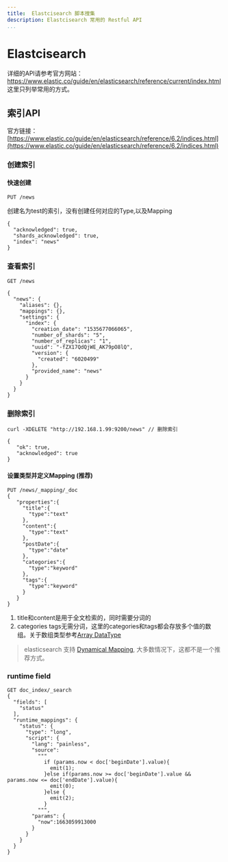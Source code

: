 ```yaml
---
title:  Elastcisearch 脚本搜集
description: Elastcisearch 常用的 Restful API
...
```


# Elastcisearch
详细的API请参考官方网站： https://www.elastic.co/guide/en/elasticsearch/reference/current/index.html 这里只列举常用的方式。

## 索引API
官方链接： [https://www.elastic.co/guide/en/elasticsearch/reference/6.2/indices.html](https://www.elastic.co/guide/en/elasticsearch/reference/6.2/indices.html)
### 创建索引
#### 快速创建

```
PUT /news
```
创建名为test的索引，没有创建任何对应的Type,以及Mapping
```
{
  "acknowledged": true,
  "shards_acknowledged": true,
  "index": "news"
}
```

### 查看索引
```
GET /news
```
```
{
  "news": {
    "aliases": {},
    "mappings": {},
    "settings": {
      "index": {
        "creation_date": "1535677066065",
        "number_of_shards": "5",
        "number_of_replicas": "1",
        "uuid": "-fZX17QdQjWE_AK79pO8lQ",
        "version": {
          "created": "6020499"
        },
        "provided_name": "news"
      }
    }
  }
}
```

### 删除索引
```
curl -XDELETE "http://192.168.1.99:9200/news" // 删除索引
```
```
{
   "ok": true,
   "acknowledged": true
}
```
#### 设置类型并定义Mapping (推荐)

```
PUT /news/_mapping/_doc
{
   "properties":{
     "title":{
       "type":"text"
     },
     "content":{
       "type":"text"
     },
     "postDate":{
       "type":"date"
     },
     "categories":{
       "type":"keyword"
     },
     "tags":{
       "type":"keyword"
     }
   }
}
```
1. title和content是用于全文检索的，同时需要分词的
2. categories tags无需分词，这里的categories和tags都会存放多个值的数组。关于数组类型参考[Array DataType](https://www.elastic.co/guide/en/elasticsearch/reference/current/array.html)

> elasticsearch 支持 [Dynamical Mapping](https://www.elastic.co/guide/en/elasticsearch/reference/current/dynamic-mapping.html), 大多数情况下，这都不是一个推荐方式。


### runtime field

```
GET doc_index/_search
{
  "fields": [
    "status"
  ],
  "runtime_mappings": {
    "status": {
      "type": "long",
      "script": {
        "lang": "painless",
        "source":
          """
            if (params.now < doc['beginDate'].value){
              emit(1);
            }else if(params.now >= doc['beginDate'].value && params.now <= doc['endDate'].value){
              emit(0);
            }else {
              emit(2);
            }
          """,
        "params": {
          "now":1663059913000
        }
      }
    }
  } 
}
```
